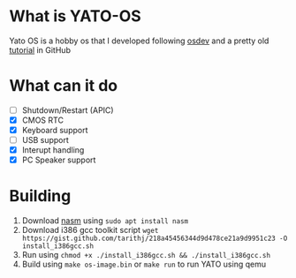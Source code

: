 # What is YATO-OS
Yato OS is a hobby os that I developed following [osdev](https://wiki.osdev.org) and a pretty old [tutorial](https://github.com/cfenollosa/os-tutorial) in GitHub

# What can it do
- [ ] Shutdown/Restart (APIC) 
- [x] CMOS RTC
- [x] Keyboard support
- [ ] USB support
- [x] Interupt handling
- [x] PC Speaker support

# Building
1. Download [nasm](https://www.nasm.us/) using `sudo apt install nasm`
2. Download i386 gcc toolkit script `wget https://gist.github.com/tarithj/218a45456344d9d478ce21a9d9951c23 -O install_i386gcc.sh`
3. Run using `chmod +x ./install_i386gcc.sh && ./install_i386gcc.sh`
4. Build using `make os-image.bin` or `make run` to run YATO using qemu
